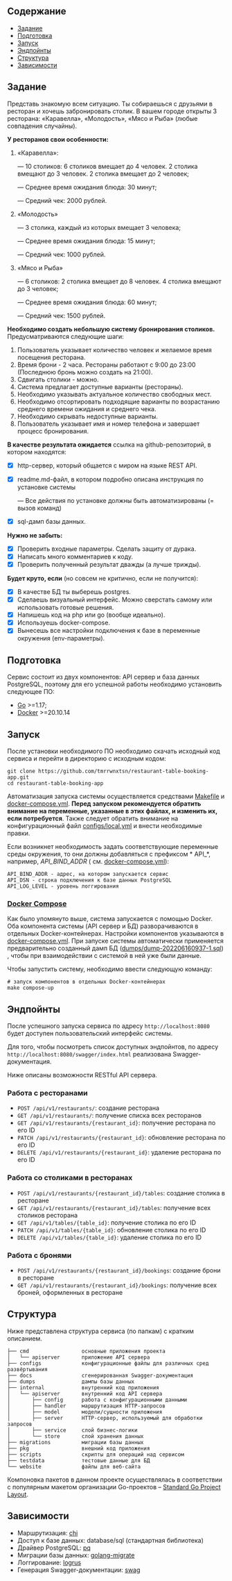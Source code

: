 ## Содержание

- [Задание](#Задание)
- [Подготовка](#Подготовка)
- [Запуск](#Запуск)
- [Эндпойнты](#Эндпойнты)
- [Структура](#Структура)
- [Зависимости](#Зависимости)

## Задание

Представь знакомую всем ситуацию. Ты собираешься с друзьями в ресторан и хочешь забронировать столик. В вашем городе открыты 3 ресторана: «Каравелла», «Молодость», «Мясо и Рыба» (любые совпадения случайны).

**У ресторанов свои особенности:**

1. «Каравелла»:

   — 10 столиков: 6 столиков вмещает до 4 человек. 2 столика вмещают до 3 человек. 2 столика вмещает до 2 человек;

   — Среднее время ожидания блюда: 30 минут;

   — Средний чек: 2000 рублей.

2. «Молодость»

   — 3 столика, каждый из которых вмещает 3 человека;

   — Среднее время ожидания блюда: 15 минут;

   — Средний чек: 1000 рублей.

3. «Мясо и Рыба»

   — 6 столиков: 2 столика вмещает до 8 человек. 4 столика вмещают до 3 человек;

   — Среднее время ожидания блюда: 60 минут;

   — Средний чек: 1500 рублей.

**Необходимо создать небольшую систему бронирования столиков.** Предусматриваются следующие шаги:

1. Пользователь указывает количество человек и желаемое время посещения ресторана.
2. Время брони - 2 часа. Рестораны работают с 9:00 до 23:00 (Последнюю бронь можно создать на 21:00).
3. Сдвигать столики - можно.
4. Система предлагает доступные варианты (рестораны).
5. Необходимо указывать актуальное количество свободных мест.
6. Необходимо отсортировать подходящие варианты по возрастанию среднего времени ожидания и среднего чека.
7. Необходимо скрывать недоступные варианты.
8. Пользователь указывает имя и номер телефона и завершает процесс бронирования.

**В качестве результата ожидается** ссылка на github-репозиторий, в котором находятся:

- [x] http-сервер, который общается с миром на языке REST API.
- [x] readme.md-файл, в котором подробно описана инструкция по установке системы

  — Все действия по установке должны быть автоматизированы (= вызов команд)

- [x] sql-дамп базы данных.

**Нужно не забыть:**

- [x] Проверить входные параметры. Сделать защиту от дурака.
- [x] Написать много комментариев к коду.
- [x] Проверить полученный результат дважды (а лучше трижды).

**Будет круто, если** (но совсем не критично, если не получится):

- [x] В качестве БД ты выберешь postgres.
- [x] Сделаешь визуальный интерфейс. Можно сверстать самому или использовать готовые решения.
- [x] Напишешь код на php или go (вообще идеально).
- [x] Используешь docker-compose.
- [x] Вынесешь все настройки подключения к базе в переменные окружения (env-параметры).

## Подготовка

Сервис состоит из двух компонентов: API сервер и база данных PostgreSQL, поэтому для его успешной работы необходимо
установить следующее ПО:

- [Go](https://golang.org/doc/install) >=1.17;
- [Docker](https://www.docker.com/get-started) >=20.10.14

## Запуск

После установки необходимого ПО необходимо скачать исходный код сервиса и перейти в директорию с исходным кодом:

```shell
git clone https://github.com/tmrrwnxtsn/restaurant-table-booking-app.git
cd restaurant-table-booking-app
```

Автоматизация запуска системы осуществляется
средствами [Makefile](https://github.com/tmrrwnxtsn/aero-table-booking-api/blob/master/Makefile)
и [docker-compose.yml](https://github.com/tmrrwnxtsn/aero-table-booking-api/blob/master/docker-compose.yml). **Перед
запуском рекомендуется обратить внимание на переменные, указанные в этих файлах, и изменить их, если потребуется**.
Также следует обратить внимание на конфигурационный
файл [configs/local.yml](https://github.com/tmrrwnxtsn/aero-table-booking-api/blob/master/configs/local.yml) и внести
необходимые правки.

Если возникнет необходимость задать соответствующие переменные среды окружения, то они должны добавляться с префиксом *
API_*, например, *API_BIND_ADDR* (
см. [docker-compose.yml](https://github.com/tmrrwnxtsn/aero-table-booking-api/blob/master/docker-compose.yml)):

```
API_BIND_ADDR - адрес, на котором запускается сервис
API_DSN - строка подключения к базе данных PostgreSQL
API_LOG_LEVEL - уровень логгирования
```

### [Docker Compose](https://docs.docker.com/compose/gettingstarted/)

Как было упомянуто выше, система запускается с помощью Docker. Оба компонента системы (API сервер и БД) разворачиваются
в отдельных Docker-контейнерах. Настройки компонентов указываются в
[docker-compose.yml](https://github.com/tmrrwnxtsn/aero-table-booking-api/blob/master/docker-compose.yml). При запуске
системы автоматически применяется предварительно созданный дамп
БД ([dumps/dump-202206160937-1.sql](https://github.com/tmrrwnxtsn/aero-table-booking-api/blob/master/dumps/dump-202206160937-1.sql))
, чтобы при взаимодействии с системой в ней уже были данные.

Чтобы запустить систему, необходимо ввести следующую команду:

```shell
# запуск компонентов в отдельных Docker-контейнерах
make compose-up
```

## Эндпойнты

После успешного запуска сервиса по адресу `http://localhost:8080` будет доступен пользовательский интерфейс системы.

Для того, чтобы посмотреть список доступных эндпойнтов, по адресу `http://localhost:8080/swagger/index.html` реализована
Swagger-документация.

Ниже описаны возможности RESTful API сервера.

### Работа с ресторанами

* `POST /api/v1/restaurants/`: создание ресторана
* `GET /api/v1/restaurants/`: получение списка всех ресторанов
* `GET /api/v1/restaurants/{restaurant_id}`: получение ресторана по его ID
* `PATCH /api/v1/restaurants/{restaurant_id}`: обновление ресторана по его ID
* `DELETE /api/v1/restaurants/{restaurant_id}`: удаление ресторана по его ID

### Работа со столиками в ресторанах

* `POST /api/v1/restaurants/{restaurant_id}/tables`: создание столика в ресторане
* `GET /api/v1/restaurants/{restaurant_id}/tables`: получение всех столиков ресторана
* `GET /api/v1/tables/{table_id}`: получение столика по его ID
* `PATCH /api/v1/tables/{table_id}`: обновление столика по его ID
* `DELETE /api/v1/tables/{table_id}`: удаление столика по его ID

### Работа с бронями

* `POST /api/v1/restaurants/{restaurant_id}/bookings`: создание брони в ресторане
* `GET /api/v1/restaurants/{restaurant_id}/bookings`: получение всех броней, оформленных в ресторане

## Структура

Ниже представлена структура сервиса (по папкам) с кратким описанием.

```
├── cmd                 основные приложения проекта
│   └── apiserver       приложение API сервера
├── configs             конфигурационные файлы для различных сред развёртывания
├── docs                сгенерированная Swagger-документация 
├── dumps               дампы базы данных
├── internal            внутренний код приложения
│   └── apiserver       внутренний код API сервера
│       ├── config      работа с конфигурационными данными
│       ├── handler     маршрутизация HTTP-запросов
│       ├── model       модели/сущности приложения
│       ├── server      HTTP-сервер, используемый для обработки запросов
│       ├── service     слой бизнес-логики
│       └── store       слой хранения данных
├── migrations          миграции базы данных
├── pkg                 внешний код приложения
├── scripts             скрипты для операций над сервисом
├── testdata            тестовые данные для БД
└── website             файлы для веб-сайта
```

Компоновка пакетов в данном проекте осуществлялась в соответствии с популярным макетом организации Go-проектов
– [Standard Go Project Layout](https://github.com/golang-standards/project-layout/blob/master/README_ru.md).

## Зависимости

* Маршрутизация: [chi](https://github.com/go-chi/chi)
* Доступ к базе данных: database/sql (стандартная библиотека)
* Драйвер PostgreSQL: [pq](https://github.com/lib/pq)
* Миграции базы данных: [golang-migrate](https://github.com/golang-migrate/migrate)
* Логгирование: [logrus](https://github.com/sirupsen/logrus)
* Генерация Swagger-документации: [swag](https://github.com/swaggo/swag)